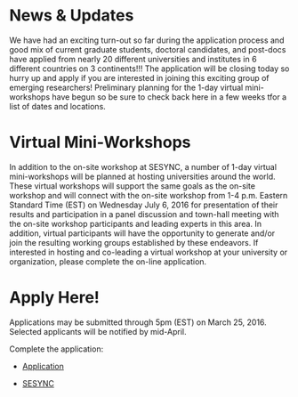 # News & Updates

We have had an exciting turn-out so far during the application process and good mix of current graduate students, doctoral candidates, and post-docs have applied from nearly 20 different universities and institutes in 6 different countries on 3 continents!!! The application will be closing today so hurry up and apply if you are interested in joining this exciting group of emerging researchers! Preliminary planning for the 1-day virtual mini-workshops have begun so be sure to check back here in a few weeks tfor a list of dates and locations. 

# Virtual Mini-Workshops

In addition to the on-site workshop at SESYNC, a number of 1-day virtual mini-workshops will be planned at hosting universities
around the world. These virtual workshops will support the same goals as the on-site workshop and will connect with the on-site
workshop from 1-4 p.m. Eastern Standard Time (EST) on Wednesday July 6, 2016 for presentation of their results and participation
in a panel discussion and town-hall meeting with the on-site workshop participants and leading experts in this area. In addition,
virtual participants will have the opportunity to generate and/or join the resulting working groups established by these
endeavors. If interested in hosting and co-leading a virtual workshop at your university or organization, please complete the
on-line application.


# Apply Here!
Applications may be submitted through 5pm (EST) on March 25, 2016. Selected applicants will be notified by mid-April.

Complete the application:

* [Application](https://docs.google.com/a/asu.edu/forms/d/1Vfxjbp_2CpWx9EdMbsssbNbrIbjL91y8_5JEmHotSOs/viewform?c=0&w=1&usp=mail_form_link)

* [SESYNC](http://www.sesync.org)




